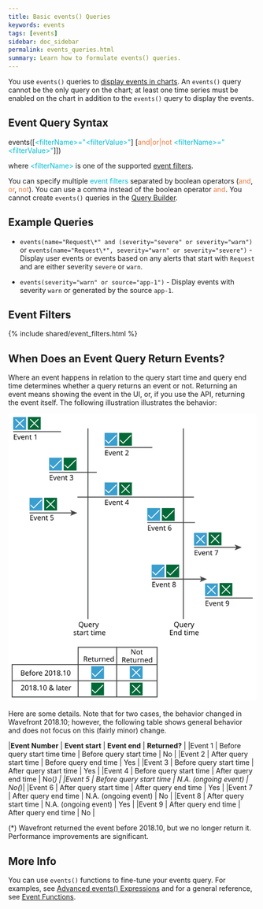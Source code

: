 ```yaml
---
title: Basic events() Queries
keywords: events
tags: [events]
sidebar: doc_sidebar
permalink: events_queries.html
summary: Learn how to formulate events() queries.
---
```

You use `events()` queries to [display events in charts](charts_events_displaying.html). An `events()` query cannot be the only query on the chart; at least one time series must be enabled on the chart in addition to the `events()` query to display the events.

## Event Query Syntax

events(\[<span style="color: #00BCD4;">\<filterName\>="\<filterValue\>"</span>\] \[<span style="color: #eb7a3d;">and\|or\|not</span> <span style="color: #00BCD4;">\<filterName\>="\<filterValue\>"</span>\]])

where <span style="color: #00BCD4;">\<filterName\></span> is one of the supported [event filters](#filters).

You can specify multiple <span style="color: #00BCD4;">event filters</span> separated by boolean operators (<span style="color: #eb7a3d;">and</span>, <span style="color: #eb7a3d;">or</span>, <span style="color: #eb7a3d;">not</span>). You can use a comma instead of the boolean operator <span style="color: #eb7a3d;">and</span>. You cannot create `events()` queries in the [Query Builder](query_language_query_builder.html).

## Example Queries

- `events(name="Request\*" and (severity="severe" or severity="warn")`  or `events(name="Request\*", severity="warn" or severity="severe")` - Display user events or events based on any alerts that start with `Request` and are either severity `severe` or `warn`.

- `events(severity="warn" or source="app-1")` - Display events with severity `warn` or generated by the source `app-1`.

<a name="filters"></a>

## Event Filters

{% include shared/event_filters.html %}

## When Does an Event Query Return Events?

Where an event happens in relation to the query start time  and query end time determines whether a query returns an event or not. Returning an event means showing the event in the UI, or, if you use the API, returning the event itself. The following illustration illustrates the behavior:

![when events return](images/events_returns.svg)

Here are some details. Note that for two cases, the behavior changed in Wavefront 2018.10; however, the following table shows general behavior and does not focus on this (fairly minor) change.

|**Event Number** | **Event start** | **Event end** | **Returned?** |
|Event 1 | Before query start time time | Before query start time | No |
|Event 2 | After query start time | Before query end time  | Yes  |
|Event 3 | Before query start time | After query start time  | Yes  |
|Event 4 | Before query start time  | After query end time | No(*) |
|Event 5 | Before query start time | N.A. (ongoing event) | No(*)|
|Event 6 | After query start time  | After query end time | Yes  |
|Event 7 | After query end time | N.A. (ongoing event) | No  |
|Event 8 | After query start time | N.A. (ongoing event)  | Yes  |
|Event 9 | After query end time | After query end time  | No |

(*) Wavefront returned the event before 2018.10, but we no longer return it. Performance improvements are significant.

## More Info

You can use `events()` functions to fine-tune your events query. For examples, see [Advanced events() Expressions](events_queries_advanced.html) and for a general reference, see [Event Functions](query_language_reference.html#event-functions).
